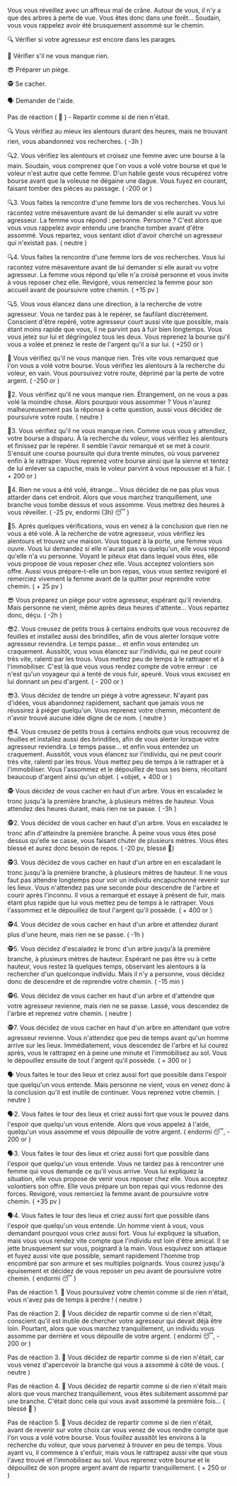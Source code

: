 Vous vous réveillez avec un affreux mal de crâne. Autour de vous, il n'y a que des arbres à perte de vue. Vous êtes donc dans une forêt... Soudain, vous vous rappelez avoir été brusquement assommé sur le chemin.

🔍 Vérifier si votre agresseur est encore dans les parages.

💸 Vérifier s'il ne vous manque rien.

😎 Préparer un piège.

🕵️ Se cacher.

🗣️ Demander de l'aide.

Pas de réaction ( 🚶 ) - Repartir comme si de rien n'était.


🔍
Vous vérifiez au mieux les alentours durant des heures, mais ne trouvant rien, vous abandonnez vos recherches. 
( -3h )

🔍2.
Vous vérifiez les alentours et croisez une femme avec une bourse à la main. Soudain, vous comprenez que l'on vous a volé votre bourse et que le voleur n'est autre que cette femme. D'un habile geste vous récupérez votre bourse avant que la voleuse ne dégaine une dague. Vous fuyez en courant, faisant tomber des pièces au passage. 
( -200 or )

🔍3.
Vous faites la rencontre d'une femme lors de vos recherches. Vous lui racontez votre mésaventure avant de lui demander si elle aurait vu votre agresseur. La femme vous répond : personne. Personne ? C'est alors que vous vous rappelez avoir entendu une branche tomber avant d'être assommé. Vous repartez, vous sentant idiot d'avoir cherché un agresseur qui n'existait pas.
( neutre )

🔍4.
Vous faites la rencontre d'une femme lors de vos recherches. Vous lui racontez votre mésaventure avant de lui demander si elle aurait vu votre agresseur. La femme vous répond qu'elle n'a croisé personne et vous invite à vous reposer chez elle. Revigoré, vous remerciez la femme pour son accueil avant de poursuivre votre chemin. 
( +15 pv )

🔍5.
Vous vous élancez dans une direction, à la recherche de votre agresseur. Vous ne tardez pas à le repérer, se faufilant discrètement. Conscient d'être repéré, votre agresseur court aussi vite que possible, mais étant moins rapide que vous, il ne parvint pas à fuir bien longtemps. Vous vous jetez sur lui et dégringolez tous les deux. Vous reprenez la bourse qu'il vous a volée et prenez le reste de l'argent qu'il a sur lui.
( +250 or )

💸
Vous vérifiez qu'il ne vous manque rien. Très vite vous remarquez que l'on vous a volé votre bourse. Vous vérifiez les alentours à la recherche du voleur, en vain. Vous poursuivez votre route, déprimé par la perte de votre argent.
( -250 or )

💸2.
Vous vérifiez qu'il ne vous manque rien. Étrangement, on ne vous a pas volé la moindre chose. Alors pourquoi vous assommer ? Vous n'aurez malheureusement pas la réponse à cette question, aussi vous décidez de poursuivre votre route.
( neutre )

💸3.
Vous vérifiez qu'il ne vous manque rien. Comme vous vous y attendiez, votre bourse a disparu. À la recherche du voleur, vous vérifiez les alentours et finissez par le repérer. Il semble l'avoir remarqué et se met à courir. S'ensuit une course poursuite qui dura trente minutes, où vous parvenez enfin à le rattraper. Vous reprenez votre bourse ainsi que la sienne et tentez de lui enlever sa capuche, mais le voleur parvint à vous repousser et à fuir.
( + 200 or )

💸4.
Rien ne vous a été volé, étrange... Vous décidez de ne pas plus vous attarder dans cet endroit. Alors que vous marchez tranquillement, une branche vous tombe dessus et vous assomme. Vous mettrez des heures à vous réveiller.
( -25 pv, endormi (3h) 😴 )

💸5.
Après quelques vérifications, vous en venez à la conclusion que rien ne vous a été volé. À la recherche de votre agresseur, vous vérifiez les alentours et trouvez une maison. Vous toquez à la porte, une femme vous ouvre. Vous lui demandez si elle n'aurait pas vu quelqu'un, elle vous répond qu'elle n'a vu personne. Voyant le piteux état dans lequel vous êtes, elle vous propose de vous reposer chez elle. Vous acceptez volontiers son offre. Aussi vous prépare-t-elle un bon repas, vous vous sentez revigoré et remerciez vivement la femme avant de la quitter pour reprendre votre chemin.
( + 25 pv )

😎
Vous préparez un piège pour votre agresseur, espérant qu'il reviendra. Mais personne ne vient, même après deux heures d'attente... Vous repartez donc, déçu.
( -2h )

😎2.
Vous creusez de petits trous à certains endroits que vous recouvrez de feuilles et installez aussi des brindilles, afin de vous alerter lorsque votre agresseur reviendra. Le temps passe... et enfin vous entendez un craquement. Aussitôt, vous vous élancez sur l'individu, qui ne peut courir très vite, ralenti par les trous. Vous mettez peu de temps à le rattraper et à l'immobiliser. C'est là que vous vous rendez compte de votre erreur : ce n'est qu'un voyageur qui a tenté de vous fuir, apeuré. Vous vous excusez en lui donnant un peu d'argent.
( - 200 or )

😎3.
Vous décidez de tendre un piège à votre agresseur. N'ayant pas d'idées, vous abandonnez rapidement, sachant que jamais vous ne réussirez à piéger quelqu'un. Vous reprenez votre chemin, mécontent de n'avoir trouvé aucune idée digne de ce nom.
( neutre )

😎4.
Vous creusez de petits trous à certains endroits que vous recouvrez de feuilles et installez aussi des brindilles, afin de vous alerter lorsque votre agresseur reviendra. Le temps passe... et enfin vous entendez un craquement. Aussitôt, vous vous élancez sur l'individu, qui ne peut courir très vite, ralenti par les trous. Vous mettez peu de temps à le rattraper et à l'immobiliser. Vous l'assommez et le dépouillez de tous ses biens, récoltant beaucoup d'argent ainsi qu'un objet.
( +objet, + 400 or )

🕵️
Vous décidez de vous cacher en haut d'un arbre. Vous en escaladez le tronc jusqu'à la première branche, à plusieurs mètres de hauteur. Vous attendez des heures durant, mais rien ne se passe.
( -3h )

🕵️2.
Vous décidez de vous cacher en haut d'un arbre. Vous en escaladez le tronc afin d'atteindre la première branche. À peine vous vous êtes posé dessus qu'elle se casse, vous faisant chuter de plusieurs mètres. Vous êtes blessé et aurez donc besoin de repos. 
( -20 pv, blessé 🤕)

🕵️3.
Vous décidez de vous cacher en haut d'un arbre en en escaladant le tronc jusqu'à la première branche, à plusieurs mètres de hauteur. Il ne vous faut pas attendre longtemps pour voir un individu encapuchonné revenir sur les lieux. Vous n'attendez pas une seconde pour descendre de l'arbre et courir après l'inconnu. Il vous a remarqué et essaye à présent de fuir, mais étant plus rapide que lui vous mettez peu de temps à le rattraper. Vous l'assommez et le dépouillez de tout l'argent qu'il possède.
( + 400 or )

🕵️4.
Vous décidez de vous cacher en haut d'un arbre et attendez durant plus d'une heure, mais rien ne se passe.
( -1h )

🕵️5.
Vous décidez d'escaladez le tronc d'un arbre jusqu'à la première branche, à plusieurs mètres de hauteur. Espérant ne pas être vu à cette hauteur, vous restez là quelques temps, observant les alentours à la rechercher d'un quelconque individu. Mais il n'y a personne, vous décidez donc de descendre et de reprendre votre chemin.
( -15 min )

🕵️6.
Vous décidez de vous cacher en haut d'un arbre et d'attendre que votre agresseur revienne, mais rien ne se passe. Lassé, vous descendez de l'arbre et reprenez votre chemin.
( neutre )

🕵️7.
Vous décidez de vous cacher en haut d'un arbre en attendant que votre agresseur revienne. Vous n'attendez que peu de temps avant qu'un homme arrive sur les lieux. Immédiatement, vous descendez de l'arbre et lui courez après, vous le rattrapez en à peine une minute et l'immobilisez au sol. Vous le dépouillez ensuite de tout l'argent qu'il possède.
( + 300 or )

🗣️
Vous faites le tour des lieux et criez aussi fort que possible dans l'espoir que quelqu'un vous entende. Mais personne ne vient, vous en venez donc à la conclusion qu'il est inutile de continuer. Vous reprenez votre chemin. 
( neutre )

🗣️2.
Vous faites le tour des lieux et criez aussi fort que vous le pouvez dans l'espoir que quelqu'un vous entende. Alors que vous appelez à l'aide, quelqu'un vous assomme et vous dépouille de votre argent.
( endormi 😴, - 200 or )

🗣️3.
Vous faites le tour des lieux et criez aussi fort que possible dans l'espoir que quelqu'un vous entende. Vous ne tardez pas à rencontrer une femme qui vous demande ce qu'il vous arrive. Vous lui expliquez la situation, elle vous propose de venir vous reposer chez elle. Vous acceptez volontiers son offre. Elle vous prépare un bon repas qui vous redonne des forces. Revigoré, vous remerciez la femme avant de poursuivre votre chemin.
( +35 pv )

🗣️4.
Vous faites le tour des lieux et criez aussi fort que possible dans l'espoir que quelqu'un vous entende. Un homme vient à vous, vous demandant pourquoi vous criez aussi fort. Vous lui expliquez la situation, mais vous vous rendez vite compte que l'individu est loin d'être amical. Il se jette brusquement sur vous, poignard à la main. Vous esquivez son attaque et fuyez aussi vite que possible, semant rapidement l'homme trop encombré par son armure et ses multiples poignards. Vous courez jusqu'à épuisement et décidez de vous reposer un peu avant de poursuivre votre chemin.
( endormi 😴 )

Pas de réaction 1.
🚶 Vous poursuivez votre chemin comme si de rien n'était, vous n'avez pas de temps à perdre !
( neutre )

Pas de réaction 2.
🚶 Vous décidez de repartir comme si de rien n'était, conscient qu'il est inutile de chercher votre agresseur qui devait déjà être loin. Pourtant, alors que vous marchez tranquillement, un individu vous assomme par derrière et vous dépouille de votre argent.
( endormi 😴, - 200 or )

Pas de réaction 3.
🚶 Vous décidez de repartir comme si de rien n'était, car vous venez d'apercevoir la branche qui vous a assommé à côté de vous.
( neutre )

Pas de réaction 4.
🚶 Vous décidez de repartir comme si de rien n'était mais alors que vous marchez tranquillement, vous êtes subitement assommé par une branche. C'était donc cela qui vous avait assommé la première fois...
( blessé 🤕 )

Pas de réaction 5.
🚶 Vous décidez de repartir comme si de rien n'était, avant de revenir sur votre choix car vous venez de vous rendre compte que l'on vous a volé votre bourse. Vous fouillez aussitôt les environs à la recherche du voleur, que vous parvenez à trouver en peu de temps. Vous ayant vu, il commence à s'enfuir, mais vous le rattrapez aussi vite que vous l'avez trouvé et l'immobilisez au sol. Vous reprenez votre bourse et le dépouillez de son propre argent avant de repartir tranquillement.
( + 250 or )

